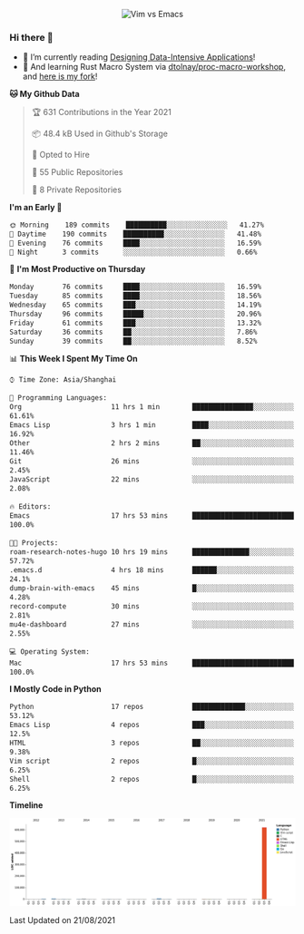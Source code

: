 <p align="center">
    <img src="https://gist.githubusercontent.com/coldnight/e696baffb094e71c96cb302118878eae/raw/40ea5053a6f66cc65f90f437e4173497da225958/banner.gif" alt="Vim vs Emacs" />
</p>

### Hi there 👋

- 📖 I’m currently reading [Designing Data-Intensive Applications](https://www.oreilly.com/library/view/designing-data-intensive-applications/9781491903063/)!
- 🌱 And learning Rust Macro System via [dtolnay/proc-macro-workshop](https://github.com/dtolnay/proc-macro-workshop), and [here is my fork](https://github.com/coldnight/proc-macro-workshop)!

<!--START_SECTION:waka-->
**🐱 My Github Data** 

> 🏆 631 Contributions in the Year 2021
 > 
> 📦 48.4 kB Used in Github's Storage 
 > 
> 💼 Opted to Hire
 > 
> 📜 55 Public Repositories 
 > 
> 🔑 8 Private Repositories  
 > 
**I'm an Early 🐤** 

```text
🌞 Morning    189 commits    ██████████░░░░░░░░░░░░░░░   41.27% 
🌆 Daytime    190 commits    ██████████░░░░░░░░░░░░░░░   41.48% 
🌃 Evening    76 commits     ████░░░░░░░░░░░░░░░░░░░░░   16.59% 
🌙 Night      3 commits      ░░░░░░░░░░░░░░░░░░░░░░░░░   0.66%

```
📅 **I'm Most Productive on Thursday** 

```text
Monday       76 commits     ████░░░░░░░░░░░░░░░░░░░░░   16.59% 
Tuesday      85 commits     ████░░░░░░░░░░░░░░░░░░░░░   18.56% 
Wednesday    65 commits     ███░░░░░░░░░░░░░░░░░░░░░░   14.19% 
Thursday     96 commits     █████░░░░░░░░░░░░░░░░░░░░   20.96% 
Friday       61 commits     ███░░░░░░░░░░░░░░░░░░░░░░   13.32% 
Saturday     36 commits     ██░░░░░░░░░░░░░░░░░░░░░░░   7.86% 
Sunday       39 commits     ██░░░░░░░░░░░░░░░░░░░░░░░   8.52%

```


📊 **This Week I Spent My Time On** 

```text
⌚︎ Time Zone: Asia/Shanghai

💬 Programming Languages: 
Org                      11 hrs 1 min        ███████████████░░░░░░░░░░   61.61% 
Emacs Lisp               3 hrs 1 min         ████░░░░░░░░░░░░░░░░░░░░░   16.92% 
Other                    2 hrs 2 mins        ██░░░░░░░░░░░░░░░░░░░░░░░   11.46% 
Git                      26 mins             ░░░░░░░░░░░░░░░░░░░░░░░░░   2.45% 
JavaScript               22 mins             ░░░░░░░░░░░░░░░░░░░░░░░░░   2.08%

🔥 Editors: 
Emacs                    17 hrs 53 mins      █████████████████████████   100.0%

🐱‍💻 Projects: 
roam-research-notes-hugo 10 hrs 19 mins      ██████████████░░░░░░░░░░░   57.72% 
.emacs.d                 4 hrs 18 mins       ██████░░░░░░░░░░░░░░░░░░░   24.1% 
dump-brain-with-emacs    45 mins             █░░░░░░░░░░░░░░░░░░░░░░░░   4.28% 
record-compute           30 mins             ░░░░░░░░░░░░░░░░░░░░░░░░░   2.81% 
mu4e-dashboard           27 mins             ░░░░░░░░░░░░░░░░░░░░░░░░░   2.55%

💻 Operating System: 
Mac                      17 hrs 53 mins      █████████████████████████   100.0%

```

**I Mostly Code in Python** 

```text
Python                   17 repos            █████████████░░░░░░░░░░░░   53.12% 
Emacs Lisp               4 repos             ███░░░░░░░░░░░░░░░░░░░░░░   12.5% 
HTML                     3 repos             ██░░░░░░░░░░░░░░░░░░░░░░░   9.38% 
Vim script               2 repos             █░░░░░░░░░░░░░░░░░░░░░░░░   6.25% 
Shell                    2 repos             █░░░░░░░░░░░░░░░░░░░░░░░░   6.25%

```


**Timeline**

![Chart not found](https://raw.githubusercontent.com/coldnight/coldnight/master/charts/bar_graph.png) 


 Last Updated on 21/08/2021
<!--END_SECTION:waka-->
